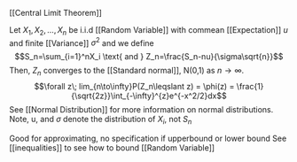 [[Central Limit Theorem]]

Let $X_1,X_2,\ldots,X_n$ be i.i.d [[Random Variable]] with commean [[Expectation]] $u$ and finite [[Variance]] $\sigma^2$ and we define
$$S_n=\sum_{i=1}^nX_i \text{ and } Z_n=\frac{S_n-nu}{\sigma\sqrt{n}}$$
Then, $Z_n$ converges to the [[Standard normal]], N(0,1) as $n\to\infty$.
$$\forall z\; lim_{n\to\infty}P(Z_n\leqslant z) = \phi(z) = \frac{1}{\sqrt{2z}}\int_{-\infty}^{z}e^{-x^2/2}dx$$
See [[Normal Distribution]] for more information on normal distributions.
Note, u, and $\sigma$ denote the distribution of $X_i$, not $S_n$ 

Good for approximating, no specification if upperbound or lower bound
See [[inequalities]] to see how to bound [[Random Variable]]